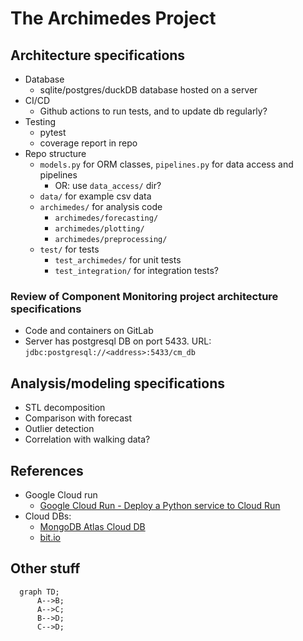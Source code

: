 # The Archimedes Project 

## Architecture specifications

- Database 
  - sqlite/postgres/duckDB database hosted on a server 
- CI/CD 
  - Github actions to run tests, and to update db regularly? 
- Testing 
  - pytest 
  - coverage report in repo 
- Repo structure 
  - `models.py` for ORM classes, `pipelines.py` for data access and pipelines
    - OR: use `data_access/` dir? 
  - `data/` for example csv data 
  - `archimedes/` for analysis code 
    - `archimedes/forecasting/`
    - `archimedes/plotting/`
    - `archimedes/preprocessing/`
  - `test/` for tests 
    - `test_archimedes/` for unit tests 
    - `test_integration/` for integration tests? 


### Review of Component Monitoring project architecture specifications 

- Code and containers on GitLab 
- Server has postgresql DB on port 5433. URL: `jdbc:postgresql://<address>:5433/cm_db`


## Analysis/modeling specifications 
- STL decomposition 
- Comparison with forecast 
- Outlier detection 
- Correlation with walking data? 


## References 

- Google Cloud run 
  - [Google Cloud Run - Deploy a Python service to Cloud Run](https://cloud.google.com/run/docs/quickstarts/build-and-deploy/deploy-python-service)
- Cloud DBs: 
  - [MongoDB Atlas Cloud DB](https://www.mongodb.com/atlas/database)
  - [bit.io](https://docs.bit.io/docs/connecting-via-pandas-1)


## Other stuff 

```mermaid
  graph TD;
      A-->B;
      A-->C;
      B-->D;
      C-->D;
```


